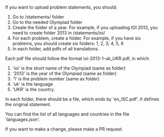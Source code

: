 If you want to upload problem statements, you should:

1. Go to /statements/ folder
2. Go to the needed Olympiad folder
3. Create the folder of a year. For example, if you uploading IOI 2013, you need to create folder 2013 in /statements/ioi/
4. For each problem, create a folder. For example, if you have six problems, you should create six folders: 1, 2, 3, 4, 5, 6
5. In each folder, add pdfs of all translations. 

Each pdf file should follow the format ioi-2013-1-uk_UKR.pdf, in which
1. 'ioi' is the short name of the Olympiad (same as folder)
2. '2013' is the year of the Olympiad (same as folder)
3. '1' is the problem number (same as folder)
4. 'uk' is the language
5. 'UKR' is the country.

In each folder, there should be a file, which ends by 'en_ISC.pdf'. It defines the original statement.

You can find the list of all languages and countries in the file 'languages.json'.

If you want to make a change, please make a PR request.
